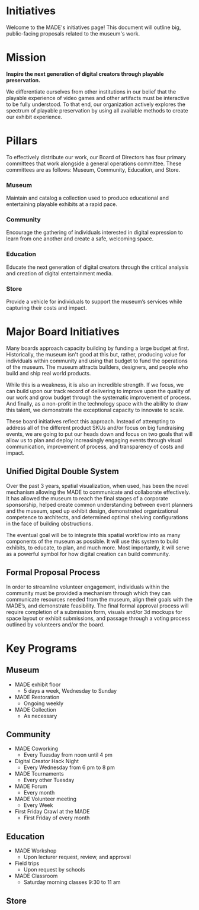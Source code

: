 # Initiatives
Welcome to the MADE's initiatives page! This document will outline big, public-facing proposals related to the museum's work.

# Mission
**Inspire the next generation of digital creators through playable preservation.**

We differentiate ourselves from other institutions in our belief that the playable experience of video games and other artifacts must be interactive to be fully understood. To that end, our organization actively explores the spectrum of playable preservation by using all available methods to create our exhibit experience.

# Pillars
To effectively distribute our work, our Board of Directors has four primary committees that work alongside a general operations committee. These committees are as follows: Museum, Community, Education, and Store. 

### Museum
Maintain and catalog a collection used to produce educational and entertaining playable exhibits at a rapid pace.

### Community
Encourage the gathering of individuals interested in digital expression to learn from one another and create a safe, welcoming space.

### Education
Educate the next generation of digital creators through the critical analysis and creation of digital entertainment media.

### Store
Provide a vehicle for individuals to support the museum’s services while capturing their costs and impact.

# Major Board Initiatives
Many boards approach capacity building by funding a large budget at first. Historically, the museum isn't good at this but, rather, producing value for individuals within community and using that budget to fund the operations of the museum. The museum attracts builders, designers, and people who build and ship real world products.

While this is a weakness, it is also an incredible strength. If we focus, we can build upon our track record of delivering to improve upon the quality of our work and grow budget through the systematic improvement of process. And finally, as a non-profit in the technology space with the ability to draw this talent, we demonstrate the exceptional capacity to innovate to scale.

These board initiatives reflect this approach. Instead of attempting to address all of the different product SKUs and/or focus on big fundraising events, we are going to put our heads down and focus on two goals that will allow us to plan and deploy increasingly engaging events through visual communication, improvement of process, and transparency of costs and impact.

## Unified Digital Double System
Over the past 3 years, spatial visualization, when used, has been the novel mechanism allowing the MADE to communicate and collaborate effectively. It has allowed the museum to reach the final stages of a corporate sponsorship, helped create common understanding between event planners and the museum, sped up exhibit design, demonstrated organizational competence to architects, and determined optimal shelving configurations in the face of building obstructions.

The eventual goal will be to integrate this spatial workflow into as many components of the museum as possible. It will use this system to build exhibits, to educate, to plan, and much more. Most importantly, it will serve as a powerful symbol for how digital creation can build community. 

## Formal Proposal Process
In order to streamline volunteer engagement, individuals within the community must be provided a mechanism through which they can communicate resources needed from the museum, align their goals with the MADE’s, and demonstrate feasibility. The final formal approval process will require completion of a submission form, visuals and/or 3d mockups for space layout or exhibit submissions, and passage through a voting process outlined by volunteers and/or the board.

# Key Programs
## Museum
- MADE exhibit floor
  - 5 days a week, Wednesday to Sunday
- MADE Restoration
  - Ongoing weekly
- MADE Collection
  - As necessary
 
## Community
- MADE Coworking
  - Every Tuesday from noon until 4 pm
- Digital Creator Hack Night
  - Every Wednesday from 6 pm to 8 pm
- MADE Tournaments
  - Every other Tuesday
- MADE Forum
  - Every month
- MADE Volunteer meeting
  - Every Week
- First Friday Crawl at the MADE
  - First Friday of every month
 
## Education
- MADE Workshop
  - Upon lecturer request, review, and approval
- Field trips
  - Upon request by schools
- MADE Classroom
  - Saturday morning classes 9:30 to 11 am


## Store

